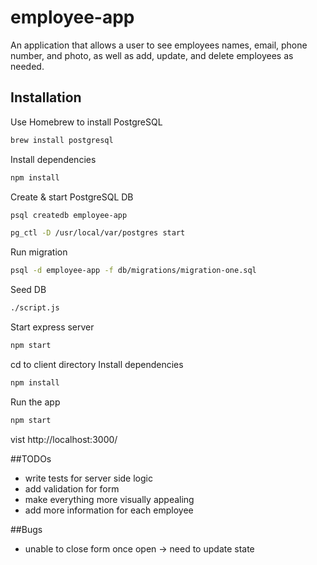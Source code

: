# employee-app
An application that allows a user to see employees names, email, phone number, and photo, as well as add, update, and delete employees as needed.

## Installation

Use Homebrew to install PostgreSQL
```bash
brew install postgresql
```
Install dependencies
```bash
npm install
```
Create & start PostgreSQL DB
```bash
psql createdb employee-app
```
```bash
pg_ctl -D /usr/local/var/postgres start
```
Run migration
```bash
psql -d employee-app -f db/migrations/migration-one.sql
```
Seed DB
```bash
./script.js
```
Start express server
```bash
npm start
```

cd to client directory
Install dependencies
```bash
npm install
```
Run the app
```bash
npm start
```
vist http://localhost:3000/

##TODOs
- write tests for server side logic
- add validation for form
- make everything more visually appealing
- add more information for each employee

##Bugs
- unable to close form once open -> need to update state



